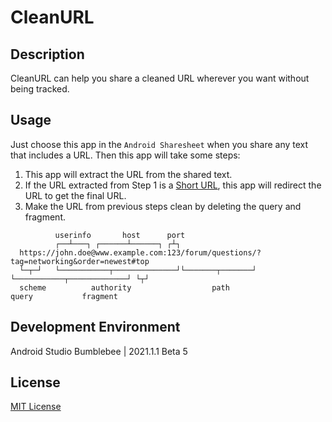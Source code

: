 # CleanURL

## Description

CleanURL can help you share a cleaned URL wherever you want without being tracked.

## Usage

Just choose this app in the `Android Sharesheet` when you share any text that includes a URL. Then this app will take some steps:

1. This app will extract the URL from the shared text.
2. If the URL extracted from Step 1 is a [Short URL](https://en.wikipedia.org/wiki/URL_shortening), this app will redirect the URL to get the final URL.
3. Make the URL from previous steps clean by deleting the query and fragment.

```
          userinfo       host      port
          ┌──┴───┐ ┌──────┴──────┐ ┌┴┐
  https://john.doe@www.example.com:123/forum/questions/?tag=networking&order=newest#top
  └─┬─┘   └───────────┬──────────────┘└───────┬───────┘ └───────────┬─────────────┘ └┬┘
  scheme          authority                  path                 query           fragment
```

## Development Environment

Android Studio Bumblebee | 2021.1.1 Beta 5

## License

[MIT License](https://github.com/hydrotho/CleanURL/blob/main/LICENSE)
